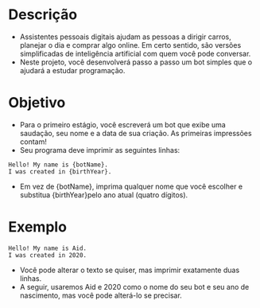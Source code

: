# Descrição
* Assistentes pessoais digitais ajudam as pessoas a dirigir carros, planejar o dia e comprar algo online. Em certo sentido, são versões simplificadas de inteligência artificial com quem você pode conversar.
* Neste projeto, você desenvolverá passo a passo um bot simples que o ajudará a estudar programação.
# Objetivo
* Para o primeiro estágio, você escreverá um bot que exibe uma saudação, seu nome e a data de sua criação. As primeiras impressões contam!
* Seu programa deve imprimir as seguintes linhas:
```
Hello! My name is {botName}.
I was created in {birthYear}.
```
* Em vez de {botName}, imprima qualquer nome que você escolher e substitua {birthYear}pelo ano atual (quatro dígitos).
# Exemplo
```
Hello! My name is Aid.
I was created in 2020.
```
* Você pode alterar o texto se quiser, mas imprimir exatamente duas linhas.
* A seguir, usaremos Aid e 2020 como o nome do seu bot e seu ano de nascimento, mas você pode alterá-lo se precisar.